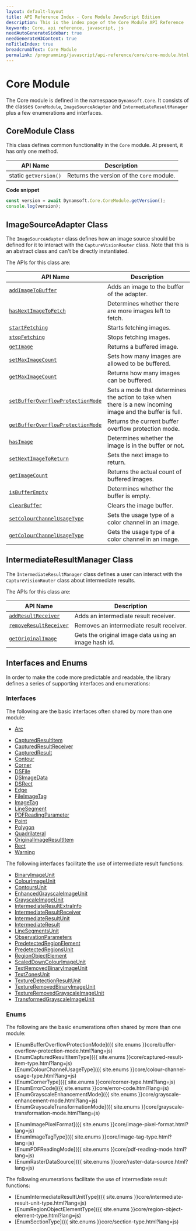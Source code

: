 ```yaml
---
layout: default-layout
title: API Reference Index - Core Module JavaScript Edition
description: This is the index page of the Core Module API Reference
keywords: Core, api reference, javascript, js
needAutoGenerateSidebar: true
needGenerateH3Content: true
noTitleIndex: true
breadcrumbText: Core Module
permalink: /programming/javascript/api-reference/core/core-module.html
---
```


# Core Module

The Core module is defined in the namespace `Dynamsoft.Core`. It consists of the classes `CoreModule`, `ImageSourceAdapter` and `IntermediateResultManager` plus a few enumerations and interfaces.

## CoreModule Class

This class defines common functionality in the `Core` module. At present, it has only one method.

| API Name              | Description                               |
| --------------------- | ----------------------------------------- |
| static `getVersion()` | Returns the version of the `Core` module. |

**Code snippet**

```javascript
const version = await Dynamsoft.Core.CoreModule.getVersion();
console.log(version);
```

## ImageSourceAdapter Class

The `ImageSourceAdapter` class defines how an image source should be defined for it to interact with the `CaptureVisionRouter` class. Note that this is an abstract class and can't be directly instantiated.

The APIs for this class are:

| API Name                                                                                                          | Description                                                                                               |
| --------------------------------------------------------------------------------------------------------------- | --------------------------------------------------------------------------------------------------------- |
| [`addImageToBuffer`](./basic-structures/image-source-adapter.md#addimagetobuffer)                               | Adds an image to the buffer of the adapter.                                                               |
| [`hasNextImageToFetch`](./basic-structures/image-source-adapter.md#hasnextimagetofetch)                         | Determines whether there are more images left to fetch.                                                   |
| [`startFetching`](./basic-structures/image-source-adapter.md#startfetching)                                     | Starts fetching images.                                                                                   |
| [`stopFetching`](./basic-structures/image-source-adapter.md#stopfetching)                                       | Stops fetching images.                                                                                    |
| [`getImage`](./basic-structures/image-source-adapter.md#getimage)                                               | Returns a buffered image.                                                                                 |
| [`setMaxImageCount`](./basic-structures/image-source-adapter.md#setmaximagecount)                               | Sets how many images are allowed to be buffered.                                                          |
| [`getMaxImageCount`](./basic-structures/image-source-adapter.md#getmaximagecount)                               | Returns how many images can be buffered.                                                                  |
| [`setBufferOverflowProtectionMode`](./basic-structures/image-source-adapter.md#setbufferoverflowprotectionmode) | Sets a mode that determines the action to take when there is a new incoming image and the buffer is full. |
| [`getBufferOverflowProtectionMode`](./basic-structures/image-source-adapter.md#getbufferoverflowprotectionmode) | Returns the current buffer overflow protection mode.                                                      |
| [`hasImage`](./basic-structures/image-source-adapter.md#hasimage)                                               | Determines whether the image is in the buffer or not.                                                     |
| [`setNextImageToReturn`](./basic-structures/image-source-adapter.md#setnextimagetoreturn)                       | Sets the next image to return.                                                                            |
| [`getImageCount`](./basic-structures/image-source-adapter.md#getimagecount)                                     | Returns the actual count of buffered images.                                                              |
| [`isBufferEmpty`](./basic-structures/image-source-adapter.md#isbufferempty)                                     | Determines whether the buffer is empty.                                                                   |
| [`clearBuffer`](./basic-structures/image-source-adapter.md#clearbuffer)                                         | Clears the image buffer.                                                                                  |
| [`setColourChannelUsageType`](./basic-structures/image-source-adapter.md#setcolourchannelusagetype)             | Sets the usage type of a color channel in an image.                                                       |
| [`getColourChannelUsageType`](./basic-structures/image-source-adapter.md#getcolourchannelusagetype)             | Gets the usage type of a color channel in an image.                                                       |

## IntermediateResultManager Class

The `IntermediateResultManager` class defines a user can interact with the `CaptureVisionRouter` class about intermediate results.

The APIs for this class are:

| API Name                                                                                             | Description                                     |
| ---------------------------------------------------------------------------------------------------- | ----------------------------------------------- |
| [`addResultReceiver`](./intermediate-results/intermediate-result-manager.md#addresultreceiver)       | Adds an intermediate result receiver.           |
| [`removeResultReceiver`](./intermediate-results/intermediate-result-manager.md#removeresultreceiver) | Removes an intermediate result receiver.        |
| [`getOriginalImage`](./intermediate-results/intermediate-result-manager.md#getoriginalimage)         | Gets the original image data using an image hash id. |

## Interfaces and Enums

In order to make the code more predictable and readable, the library defines a series of supporting interfaces and enumerations:

### Interfaces

The following are the basic interfaces often shared by more than one module:

* [Arc](./basic-structures/arc.md)
<!-- * [CapturedResultFilter](./basic-structures/captured-result-filter.md) -->
* [CapturedResultItem](./basic-structures/captured-result-item.md)
* [CapturedResultReceiver](./basic-structures/captured-result-receiver.md)
* [CapturedResult](./basic-structures/captured-result.md)
* [Contour](./basic-structures/contour.md)
* [Corner](./basic-structures/corner.md)
* [DSFile](./basic-structures/ds-file.md)
* [DSImageData](./basic-structures/ds-image-data.md)
* [DSRect](./basic-structures/ds-rect.md)
* [Edge](./basic-structures/edge.md)
* [FileImageTag](./basic-structures/file-image-tag.md)
* [ImageTag](./basic-structures/image-tag.md)
* [LineSegment](./basic-structures/line-segment.md)
* [PDFReadingParameter](./basic-structures/pdf-reading-parameter.md)
* [Point](./basic-structures/point.md)
* [Polygon](./basic-structures/polygon.md)
* [Quadrilateral](./basic-structures/quadrilateral.md)
* [OriginalImageResultItem](./basic-structures/original-image-result-item.md)
* [Rect](./basic-structures/rect.md)
* [Warning](./basic-structures/warning.md)

The following interfaces facilitate the use of intermediate result functions:

* [BinaryImageUnit](./intermediate-results/binary-image-unit.md)
* [ColourImageUnit](./intermediate-results/colour-image-unit.md)
* [ContoursUnit](./intermediate-results/contours-unit.md)
* [EnhancedGrayscaleImageUnit](./intermediate-results/enhanced-grayscale-image-unit.md)
* [GrayscaleImageUnit](./intermediate-results/grayscale-image-unit.md)
* [IntermediateResultExtraInfo](./intermediate-results/intermediate-result-extra-info.md)
* [IntermediateResultReceiver](./intermediate-results/intermediate-result-receiver.md)
* [IntermediateResultUnit](./intermediate-results/intermediate-result-unit.md)
* [IntermediateResult](./intermediate-results/intermediate-result.md)
* [LineSegmentsUnit](./intermediate-results/line-segments-unit.md)
* [ObservationParameters](./intermediate-results/observation-parameters.md)
* [PredetectedRegionElement](./intermediate-results/predetected-region-element.md)
* [PredetectedRegionsUnit](./intermediate-results/predetected-regions-unit.md)
* [RegionObjectElement](./intermediate-results/region-object-element.md)
* [ScaledDownColourImageUnit](./intermediate-results/scaled-down-colour-image-unit.md)
* [TextRemovedBinaryImageUnit](./intermediate-results/text-removed-binary-image-unit.md)
* [TextZonesUnit](./intermediate-results/text-zones-unit.md)
* [TextureDetectionResultUnit](./intermediate-results/texture-detection-result-unit.md)
* [TextureRemovedBinaryImageUnit](./intermediate-results/texture-removed-binary-image-unit.md)
* [TextureRemovedGrayscaleImageUnit](./intermediate-results/texture-removed-grayscale-image-unit.md)
* [TransformedGrayscaleImageUnit](./intermediate-results/transformed-grayscale-image-unit.md)

### Enums

The following are the basic enumerations often shared by more than one module:

* [EnumBufferOverflowProtectionMode]({{ site.enums }}core/buffer-overflow-protection-mode.html?lang=js)
* [EnumCapturedResultItemType]({{ site.enums }}core/captured-result-item-type.html?lang=js)
* [EnumColourChannelUsageType]({{ site.enums }}core/colour-channel-usage-type.html?lang=js)
* [EnumCornerType]({{ site.enums }}core/corner-type.html?lang=js)
* [EnumErrorCode]({{ site.enums }}core/error-code.html?lang=js)
* [EnumGrayscaleEnhancementMode]({{ site.enums }}core/grayscale-enhancement-mode.html?lang=js)
* [EnumGrayscaleTransformationMode]({{ site.enums }}core/grayscale-transformation-mode.html?lang=js)
<!--* [EnumImageCaptureDistanceMode]({{ site.enums }}core/image-capture-distance-mode.html?lang=js)-->
* [EnumImagePixelFormat]({{ site.enums }}core/image-pixel-format.html?lang=js)
* [EnumImageTagType]({{ site.enums }}core/image-tag-type.html?lang=js)
* [EnumPDFReadingMode]({{ site.enums }}core/pdf-reading-mode.html?lang=js)
* [EnumRasterDataSource]({{ site.enums }}core/raster-data-source.html?lang=js)
<!-- * [EnumVideoFrameQuality]({{ site.enums }}core/video-frame-quality.html?lang=js) -->

The following enumerations facilitate the use of intermediate result functions:

* [EnumIntermediateResultUnitType]({{ site.enums }}core/intermediate-result-unit-type.html?lang=js)
* [EnumRegionObjectElementType]({{ site.enums }}core/region-object-element-type.html?lang=js)
* [EnumSectionType]({{ site.enums }}core/section-type.html?lang=js)